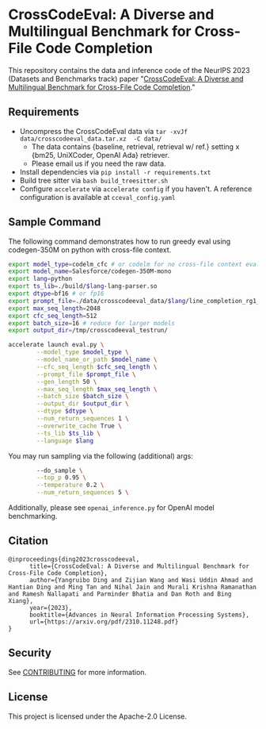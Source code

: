 # CrossCodeEval: A Diverse and Multilingual Benchmark for Cross-File Code Completion

This repository contains the data and inference code of the NeurIPS 2023  (Datasets and Benchmarks track) paper "[CrossCodeEval: A Diverse and Multilingual Benchmark for Cross-File Code Completion](https://arxiv.org/abs/2310.11248)."

## Requirements
- Uncompress the CrossCodeEval data via `tar -xvJf data/crosscodeeval_data.tar.xz  -C data/`
  - The data contains {baseline, retrieval, retrieval w/ ref.} setting x {bm25, UniXCoder, OpenAI Ada} retriever.
  - Please email us if you need the raw data. 
- Install dependencies via `pip install -r requirements.txt`
- Build tree sitter via `bash build_treesitter.sh`
- Configure `accelerate` via `accelerate config` if you haven't. A reference configuration is available at `cceval_config.yaml`

## Sample Command

The following command demonstrates how to run greedy eval using codegen-350M on python with cross-file context.

```bash
export model_type=codelm_cfc # or codelm for no cross-file context eval
export model_name=Salesforce/codegen-350M-mono
export lang=python
export ts_lib=./build/$lang-lang-parser.so
export dtype=bf16 # or fp16
export prompt_file=./data/crosscodeeval_data/$lang/line_completion_rg1_bm25.jsonl # or other options in the dir, which corresponds to different retrieval methods and/or retrieval settings
export max_seq_length=2048
export cfc_seq_length=512 
export batch_size=16 # reduce for larger models
export output_dir=/tmp/crosscodeeval_testrun/

accelerate launch eval.py \
        --model_type $model_type \
        --model_name_or_path $model_name \
        --cfc_seq_length $cfc_seq_length \
        --prompt_file $prompt_file \
        --gen_length 50 \
        --max_seq_length $max_seq_length \
        --batch_size $batch_size \
        --output_dir $output_dir \
        --dtype $dtype \
        --num_return_sequences 1 \
        --overwrite_cache True \
        --ts_lib $ts_lib \
        --language $lang
```

You may run sampling via the following (additional) args:

```bash
        --do_sample \
        --top_p 0.95 \
        --temperature 0.2 \
        --num_return_sequences 5 \
```

Additionally, please see `openai_inference.py` for OpenAI model benchmarking.
## Citation

```
@inproceedings{ding2023crosscodeeval,
      title={CrossCodeEval: A Diverse and Multilingual Benchmark for Cross-File Code Completion}, 
      author={Yangruibo Ding and Zijian Wang and Wasi Uddin Ahmad and Hantian Ding and Ming Tan and Nihal Jain and Murali Krishna Ramanathan and Ramesh Nallapati and Parminder Bhatia and Dan Roth and Bing Xiang},
      year={2023},
      booktitle={Advances in Neural Information Processing Systems},
      url={https://arxiv.org/pdf/2310.11248.pdf}
}
```


## Security

See [CONTRIBUTING](CONTRIBUTING.md#security-issue-notifications) for more information.

## License

This project is licensed under the Apache-2.0 License.
